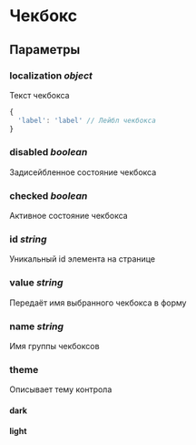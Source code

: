# Чекбокс

## Параметры

### localization *object*

Текст чекбокса

```javascript
{
  'label': 'label' // Лейбл чекбокса
}
```

### disabled *boolean*

Задисейбленное состояние чекбокса

### checked *boolean*

Активное состояние чекбокса

### id *string*

Уникальный id элемента на странице

### value *string*

Передаёт имя выбранного чекбокса в форму

### name *string*

Имя группы чекбоксов

### theme

Описывает тему контрола

#### dark

#### light
